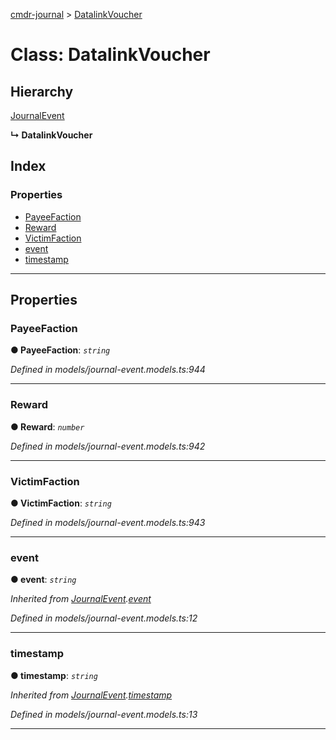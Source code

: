 [cmdr-journal](../README.md) > [DatalinkVoucher](../classes/datalinkvoucher.md)



# Class: DatalinkVoucher

## Hierarchy


 [JournalEvent](journalevent.md)

**↳ DatalinkVoucher**







## Index

### Properties

* [PayeeFaction](datalinkvoucher.md#payeefaction)
* [Reward](datalinkvoucher.md#reward)
* [VictimFaction](datalinkvoucher.md#victimfaction)
* [event](datalinkvoucher.md#event)
* [timestamp](datalinkvoucher.md#timestamp)



---
## Properties
<a id="payeefaction"></a>

###  PayeeFaction

**●  PayeeFaction**:  *`string`* 

*Defined in models/journal-event.models.ts:944*





___

<a id="reward"></a>

###  Reward

**●  Reward**:  *`number`* 

*Defined in models/journal-event.models.ts:942*





___

<a id="victimfaction"></a>

###  VictimFaction

**●  VictimFaction**:  *`string`* 

*Defined in models/journal-event.models.ts:943*





___

<a id="event"></a>

###  event

**●  event**:  *`string`* 

*Inherited from [JournalEvent](journalevent.md).[event](journalevent.md#event)*

*Defined in models/journal-event.models.ts:12*





___

<a id="timestamp"></a>

###  timestamp

**●  timestamp**:  *`string`* 

*Inherited from [JournalEvent](journalevent.md).[timestamp](journalevent.md#timestamp)*

*Defined in models/journal-event.models.ts:13*





___


